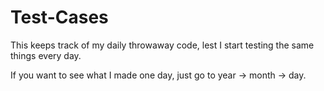 # Test-Cases
This keeps track of my daily throwaway code, lest I start testing the same things every day.

If you want to see what I made one day, just go to year -> month -> day.

